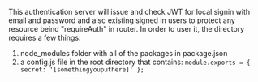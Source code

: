This authentication server will issue and check JWT for local signin with email and password and also existing signed in users to protect any resource beind "requireAuth" in router.
In order to user it, the directory requires a few things:
1. node_modules folder with all of the packages in package.json
2. a config.js file in the root directory that contains:
`module.exports = {
    secret: '[somethingyouputhere]'
};
`
